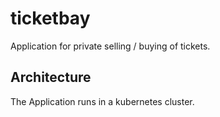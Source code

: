 # ticketbay

Application for private selling / buying of tickets.

## Architecture

The Application runs in a kubernetes cluster.

